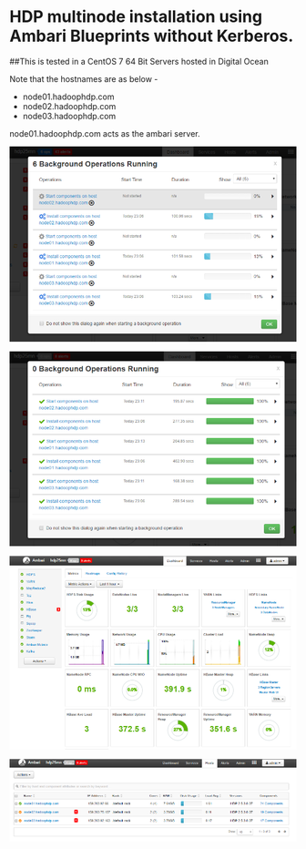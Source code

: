 # HDP multinode installation using Ambari Blueprints without Kerberos.

##This is tested in a CentOS 7 64 Bit Servers hosted in Digital Ocean

Note that the hostnames are as below - 

* node01.hadoophdp.com 
* node02.hadoophdp.com 
* node03.hadoophdp.com 

node01.hadoophdp.com acts as the ambari server.

![Alt text](./images/multinode-install-1.PNG)

![Alt text](./images/multinode-install-2.PNG)

![Alt text](./images/multinode-install-3.PNG)

![Alt text](./images/multinode-install-4.PNG)
